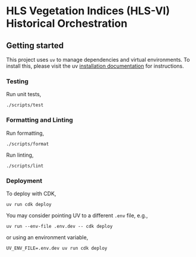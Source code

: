 # HLS Vegetation Indices (HLS-VI) Historical Orchestration



## Getting started

This project uses `uv` to manage dependencies and virtual environments. To install this, please visit the
uv [installation documentation](https://docs.astral.sh/uv/getting-started/installation/) for instructions.

### Testing

Run unit tests,
```
./scripts/test
```

### Formatting and Linting

Run formatting,
```
./scripts/format
```

Run linting,
```
./scripts/lint
```

### Deployment

To deploy with CDK,
```
uv run cdk deploy
```

You may consider pointing UV to a different `.env` file, e.g.,
```
uv run --env-file .env.dev -- cdk deploy
```
or using an environment variable,
```
UV_ENV_FILE=.env.dev uv run cdk deploy
```
